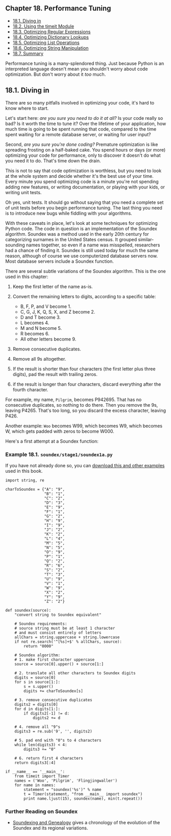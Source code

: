 

Chapter 18. Performance Tuning
------------------------------

-   [18.1. Diving in](index.html#soundex.divein)
-   [18.2. Using the timeit Module](timeit.html)
-   [18.3. Optimizing Regular Expressions](regular_expressions.html)
-   [18.4. Optimizing Dictionary Lookups](dictionary_lookups.html)
-   [18.5. Optimizing List Operations](list_operations.html)
-   [18.6. Optimizing String Manipulation](string_manipulation.html)
-   [18.7. Summary](summary.html)

Performance tuning is a many-splendored thing. Just because Python is an
interpreted language doesn't mean you shouldn't worry about code
optimization. But don't worry about it *too* much.

18.1. Diving in
---------------

There are so many pitfalls involved in optimizing your code, it's hard
to know where to start.

Let's start here: *are you sure you need to do it at all?* Is your code
really so bad? Is it worth the time to tune it? Over the lifetime of
your application, how much time is going to be spent running that code,
compared to the time spent waiting for a remote database server, or
waiting for user input?

Second, *are you sure you're done coding?* Premature optimization is
like spreading frosting on a half-baked cake. You spend hours or days
(or more) optimizing your code for performance, only to discover it
doesn't do what you need it to do. That's time down the drain.

This is not to say that code optimization is worthless, but you need to
look at the whole system and decide whether it's the best use of your
time. Every minute you spend optimizing code is a minute you're not
spending adding new features, or writing documentation, or playing with
your kids, or writing unit tests.

Oh yes, unit tests. It should go without saying that you need a complete
set of unit tests before you begin performance tuning. The last thing
you need is to introduce new bugs while fiddling with your algorithms.

With these caveats in place, let's look at some techniques for
optimizing Python code. The code in question is an implementation of the
Soundex algorithm. Soundex was a method used in the early 20th century
for categorizing surnames in the United States census. It grouped
similar-sounding names together, so even if a name was misspelled,
researchers had a chance of finding it. Soundex is still used today for
much the same reason, although of course we use computerized database
servers now. Most database servers include a Soundex function.

There are several subtle variations of the Soundex algorithm. This is
the one used in this chapter:

1.  Keep the first letter of the name as-is.
2.  Convert the remaining letters to digits, according to a specific
    table:
    -   B, F, P, and V become 1.
    -   C, G, J, K, Q, S, X, and Z become 2.
    -   D and T become 3.
    -   L becomes 4.
    -   M and N become 5.
    -   R becomes 6.
    -   All other letters become 9.

3.  Remove consecutive duplicates.
4.  Remove all 9s altogether.
5.  If the result is shorter than four characters (the first letter plus
    three digits), pad the result with trailing zeros.
6.  if the result is longer than four characters, discard everything
    after the fourth character.

For example, my name, `Pilgrim`, becomes P942695. That has no
consecutive duplicates, so nothing to do there. Then you remove the 9s,
leaving P4265. That's too long, so you discard the excess character,
leaving P426.

Another example: `Woo` becomes W99, which becomes W9, which becomes W,
which gets padded with zeros to become W000.

Here's a first attempt at a Soundex function:

### Example 18.1. `soundex/stage1/soundex1a.py`

If you have not already done so, you can [download this and other
examples](http://diveintopython.net/download/diveintopython-examples-5.4.zip "Download example scripts")
used in this book.

    import string, re

    charToSoundex = {"A": "9",
                     "B": "1",
                     "C": "2",
                     "D": "3",
                     "E": "9",
                     "F": "1",
                     "G": "2",
                     "H": "9",
                     "I": "9",
                     "J": "2",
                     "K": "2",
                     "L": "4",
                     "M": "5",
                     "N": "5",
                     "O": "9",
                     "P": "1",
                     "Q": "2",
                     "R": "6",
                     "S": "2",
                     "T": "3",
                     "U": "9",
                     "V": "1",
                     "W": "9",
                     "X": "2",
                     "Y": "9",
                     "Z": "2"}

    def soundex(source):
        "convert string to Soundex equivalent"

        # Soundex requirements:
        # source string must be at least 1 character
        # and must consist entirely of letters
        allChars = string.uppercase + string.lowercase
        if not re.search('^[%s]+$' % allChars, source):
            return "0000"

        # Soundex algorithm:
        # 1. make first character uppercase
        source = source[0].upper() + source[1:]
        
        # 2. translate all other characters to Soundex digits
        digits = source[0]
        for s in source[1:]:
            s = s.upper()
            digits += charToSoundex[s]

        # 3. remove consecutive duplicates
        digits2 = digits[0]
        for d in digits[1:]:
            if digits2[-1] != d:
                digits2 += d
            
        # 4. remove all "9"s
        digits3 = re.sub('9', '', digits2)
        
        # 5. pad end with "0"s to 4 characters
        while len(digits3) < 4:
            digits3 += "0"
            
        # 6. return first 4 characters
        return digits3[:4]

    if __name__ == '__main__':
        from timeit import Timer
        names = ('Woo', 'Pilgrim', 'Flingjingwaller')
        for name in names:
            statement = "soundex('%s')" % name
            t = Timer(statement, "from __main__ import soundex")
            print name.ljust(15), soundex(name), min(t.repeat())

### Further Reading on Soundex

-   [Soundexing and Genealogy](http://www.avotaynu.com/soundex.html)
    gives a chronology of the evolution of the Soundex and its regional
    variations.

  

